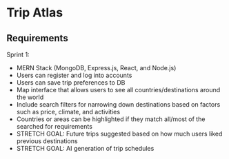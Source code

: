 # Trip Atlas

## Requirements

Sprint 1:
* MERN Stack (MongoDB, Express.js, React, and Node.js)
* Users can register and log into accounts
* Users can save trip preferences to DB
* Map interface that allows users to see all countries/destinations around the world
* Include search filters for narrowing down destinations based on factors such as price, climate, and activities
* Countries or areas can be highlighted if they match all/most of the searched for requirements
* STRETCH GOAL: Future trips suggested based on how much users liked previous destinations
* STRETCH GOAL: AI generation of trip schedules